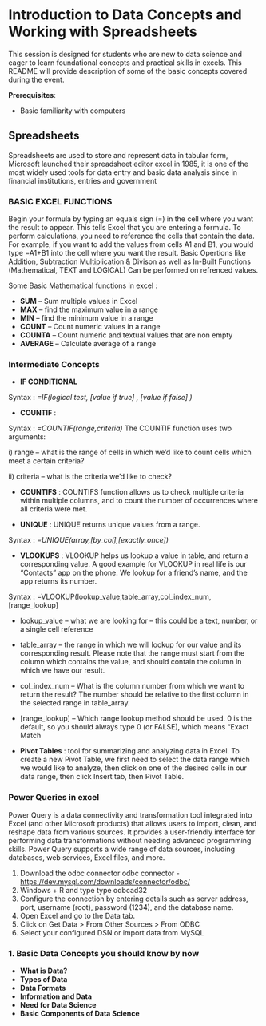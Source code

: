 # Introduction to Data Concepts and Working with Spreadsheets

 This session is designed for students who are new to data science and eager to learn foundational concepts and practical skills in excels. This README will provide description of some of the basic concepts covered during the event. 

**Prerequisites**:
- Basic familiarity with computers


## Spreadsheets 
Spreadsheets are used to store and represent data in tabular form, Microsoft launched their spreadsheet editor excel in 1985, it is one of the most widely used tools for data entry and basic data analysis since in financial institutions, entries and government 

### BASIC EXCEL FUNCTIONS 


Begin your formula by typing an equals sign (=) in the cell where you want the result to appear. This tells Excel that you are entering a formula.
To perform calculations, you need to reference the cells that contain the data. For example, if you want to add the values from cells A1 and B1, you would type =A1+B1 into the cell where you want the result.
Basic Opertions like Addition, Subtraction Multiplication & Divison as well as In-Built Functions (Mathematical, TEXT and LOGICAL) Can be performed on refrenced values. 

Some Basic Mathematical functions in excel : 

- **SUM** – Sum multiple values in Excel
- **MAX** – find the maximum value in a range
- **MIN** – find the minimum value in a range
- **COUNT** – Count numeric values in a range
- **COUNTA** – Count numeric and textual values that are non    empty 
- **AVERAGE** – Calculate average of a range

### Intermediate Concepts
- **IF CONDITIONAL** 

Syntax  :      *=IF(logical test,  [value if true]  ,  [value if false]  )*

- **COUNTIF** :

Syntax : *=COUNTIF(range,criteria)*
The COUNTIF function uses two arguments:

i) range – what is the range of cells in which we’d like to count cells which meet a certain criteria?

ii) criteria – what is the criteria we’d like to check?

- **COUNTIFS** : COUNTIFS function allows us to check multiple criteria within multiple columns, and to count the number of occurrences where all criteria were met.

- **UNIQUE** : UNIQUE returns unique values from a range.

Syntax : *=UNIQUE(array,[by_col],[exactly_once])*

- **VLOOKUPS** : VLOOKUP helps us lookup a value in table, and return a corresponding value.
A good example for VLOOKUP in real life is our “Contacts” app on the phone. We lookup for a friend’s name, and the app returns its number. 

Syntax : =VLOOKUP(lookup_value,table_array,col_index_num,[range_lookup]

- lookup_value – what we are looking for – this could be a text, number, or a single cell reference
- table_array – the range in which we will lookup for our value and its corresponding result. Please note that the range must start from the column which contains the value, and should contain the column in which we have our result.
-  col_index_num – What is the column number from which we want to return the result? The number should be relative to the first column in the selected range in table_array.
- [range_lookup] – Which range lookup method should be used. 0 is the default, so you should always type 0 (or FALSE), which means “Exact Match
 
 - **Pivot Tables** : tool for summarizing and analyzing data in Excel.
To create a new Pivot Table, we first need to select the data range which we would like to analyze, then click on one of the desired cells in our data range, then click Insert tab, then Pivot Table.

### Power Queries in excel 

Power Query is a data connectivity and transformation tool integrated into Excel (and other Microsoft products) that allows users to import, clean, and reshape data from various sources. It provides a user-friendly interface for performing data transformations without needing advanced programming skills. Power Query supports a wide range of data sources, including databases, web services, Excel files, and more.

1) Download the odbc connector 
odbc connector - https://dev.mysql.com/downloads/connector/odbc/
2) Windows + R and type  type odbcad32 
3) Configure the connection by entering details such as server address, port, username (root), password (1234), and the database name.
4) Open Excel and go to the Data tab.
5) Click on Get Data > From Other Sources > From ODBC
6) Select your configured DSN or import data from MySQL 



### 1. Basic Data Concepts you should know by now 
- **What is Data?**
- **Types of Data**
- **Data Formats**
- **Information and Data**
- **Need for Data Science**
- **Basic Components of Data Science**









